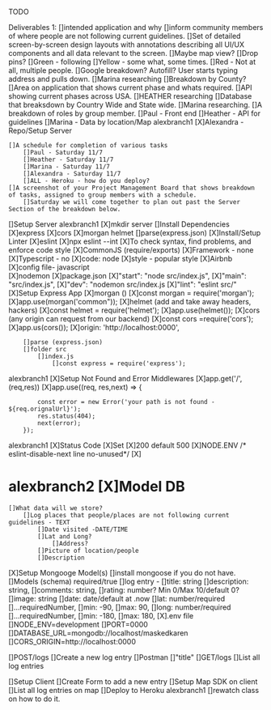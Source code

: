 TODO

Deliverables 1: 
    []intended application and why
        []inform community members of where people are not following current guidelines. 
    []Set of detailed screen-by-screen design layouts with annotations describing all UI/UX components and all data relevant to the screen.
        []Maybe map view? 
        []Drop pins?
            []Green - following 
            []Yellow - some what, some times. 
            []Red - Not at all, multiple people.
        []Google breakdown? Autofill? User starts typing address and pulls down. 
            []Marina researching
        []Breakdown by County? 
            []Area on application that shows current phase and whats required. 
                []API showing current phases across USA. 
                    []HEATHER researching
        []Database that breaksdown by Country Wide and State wide. 
            []Marina researching. 
        []A breakdown of roles by group member. 
        []Paul - Front end 
        []Heather - API for guidelines
        []Marina - Data by location/Map
 alexbranch1
        [X]Alexandra - Repo/Setup Server

    []A schedule for completion of various tasks
        []Paul - Saturday 11/7
        []Heather - Saturday 11/7
        []Marina - Saturday 11/7
        []Alexandra - Saturday 11/7
        []ALL - Heroku - how do you deploy?
    []A screenshot of your Project Management Board that shows breakdown of tasks, assigned to group members with a schedule.  
        []Saturday we will come together to plan out past the Server Section of the breakdown below.    

[]Setup Server
alexbranch1
        [X]mkdir server
    []Install Dependencies
        [X]express
        [X]cors
        [X]morgan helmet
        []parse(express.json)
    [X]Install/Setup Linter
        [X]eslint
            [X]npx eslint --int
            [X]To check syntax, find problems, and enforce code style 
            [X]CommonJS (require/exports)
            [X]Framework - none
            [X]Typescript - no
            [X]code: node
            [X]style - popular style 
                [X]Airbnb
            [X]config file- javascript      
        [X]nodemon
        [X]package.json 
            [X]"start": "node src/index.js",
            [X]"main": "src/index.js",
            [X]"dev": "nodemon src/index.js
            [X]"lint": "eslint src/"
    [X]Setup Express App
        [X]morgan () 
            [X]const morgan = require('morgan');
            [X]app.use(morgan('common"));
        [X]helmet (add and take away headers, hackers)
            [X]const helmet = require('helmet');
            [X]app.use(helmet());
        [X]cors (any origin can request from our backend)
            [X]const cors =require('cors');
            [X]app.us(cors());
                [X]origin: 'http://localhost:0000',

        []parse (express.json)
        []folder src
            []index.js
                []const express = require('express');
 alexbranch1
    [X]Setup Not Found and Error Middlewares
        [X]app.get('/',(req,res))
        [X]app.use((req, res,next) => {

            const error = new Error('your path is not found - ${req.orignalUrl}');
            res.status(404);
            next(error);
        });
alexbranch1
        [X]Status Code 
            [X]Set
            [X]200 default 500
            [X]NODE.ENV
            /* eslint-disable-next line no-unused*/
        [X] 

 alexbranch2
[X]Model DB
=======
        

    []What data will we store?
        []Log places that people/places are not following current guidelines - TEXT 
            []Date visited -DATE/TIME
            []Lat and Long?
                []Address? 
            []Picture of location/people
            []Description 


[X]Setup Mongooge Model(s)
    []install mongoose if you do not have. 
    []Models (schema) required/true
        []log entry - 
        []title: string
        []description: string,
        []comments: string,
        []rating: number? Min 0/Max 10/default 0?
        []image: string
        []date: date/default at .now
        []lat: number/required
            []...requiredNumber, 
                []min: -90,
                []max: 90,
        []long: number/required
            []...requiredNumber,
                []min: -180,
                []max: 180,
[X].env file 
    []NODE_ENV=development
    []PORT=0000
    []DATABASE_URL=mongodb://localhost/maskedkaren
    []CORS_ORIGIN=http://localhost:0000     

[]POST/logs
    []Create a new log entry
    []Postman
        []"title" 
[]GET/logs
    []List all log entries

[]Setup Client 
[]Create Form to add a new entry
[]Setup Map SDK on client 
[]List all log entries on map
[]Deploy to Heroku 
 alexbranch1
    []rewatch class on how to do it. 
